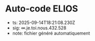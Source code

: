 # Auto-code ELIOS
- ts: 2025-09-14T18:21:08.230Z
- sig: ∞.je.toi.nous.432.528
- note: fichier généré automatiquement